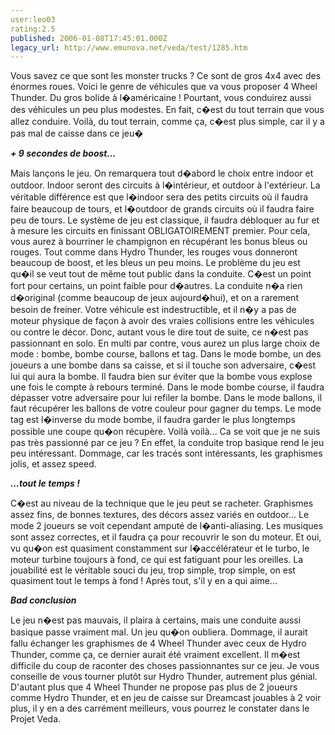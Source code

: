 ```yaml
---
user:leo03
rating:2.5
published: 2006-01-08T17:45:01.000Z
legacy_url: http://www.emunova.net/veda/test/1285.htm
---
```

Vous savez ce que sont les monster trucks ? Ce sont de gros 4x4 avec des énormes roues. Voici le genre de véhicules que va vous proposer 4 Wheel Thunder. Du gros bolide à l�américaine ! Pourtant, vous conduirez aussi des véhicules un peu plus modestes. En fait, c�est du tout terrain que vous allez conduire. Voilà, du tout terrain, comme ça, c�est plus simple, car il y a pas mal de caisse dans ce jeu�  

  

_**+ 9 secondes de boost...**_  

  

Mais lançons le jeu. On remarquera tout d�abord le choix entre indoor et outdoor. Indoor seront des circuits à l�intérieur, et outdoor à l'extérieur. La véritable différence est que l�indoor sera des petits circuits où il faudra faire beaucoup de tours, et l�outdoor de grands circuits où il faudra faire peu de tours. Le système de jeu est classique, il faudra débloquer au fur et à mesure les circuits en finissant OBLIGATOIREMENT premier. Pour cela, vous aurez à bourriner le champignon en récupérant les bonus bleus ou rouges. Tout comme dans Hydro Thunder, les rouges vous donneront beaucoup de boost, et les bleus un peu moins. Le problème du jeu est qu�il se veut tout de même tout public dans la conduite. C�est un point fort pour certains, un point faible pour d�autres. La conduite n�a rien d�original (comme beaucoup de jeux aujourd�hui), et on a rarement besoin de freiner. Votre véhicule est indestructible, et il n�y a pas de moteur physique de façon à avoir des vraies collisions entre les véhicules ou contre le décor. Donc, autant vous le dire tout de suite, ce n�est pas passionnant en solo. En multi par contre, vous aurez un plus large choix de mode : bombe, bombe course, ballons et tag. Dans le mode bombe, un des joueurs a une bombe dans sa caisse, et si il touche son adversaire, c�est lui qui aura la bombe. Il faudra bien sur éviter que la bombe vous explose une fois le compte à rebours terminé. Dans le mode bombe course, il faudra dépasser votre adversaire pour lui refiler la bombe. Dans le mode ballons, il faut récupérer les ballons de votre couleur pour gagner du temps. Le mode tag est l�inverse du mode bombe, il faudra garder le plus longtemps possible une coupe qu�on récupère. Voilà voilà... Ca se voit que je ne suis pas très passionné par ce jeu ? En effet, la conduite trop basique rend le jeu peu intéressant. Dommage, car les tracés sont intéressants, les graphismes jolis, et assez speed.  

  

_**...tout le temps !**_  

  

C�est au niveau de la technique que le jeu peut se racheter. Graphismes assez fins, de bonnes textures, des décors assez variés en outdoor... Le mode 2 joueurs se voit cependant amputé de l�anti-aliasing. Les musiques sont assez correctes, et il faudra ça pour recouvrir le son du moteur. Et oui, vu qu�on est quasiment constamment sur l�accélérateur et le turbo, le moteur turbine toujours à fond, ce qui est fatiguant pour les oreilles. La jouabilité est le véritable souci du jeu, trop simple, trop simple, on est quasiment tout le temps à fond ! Après tout, s'il y en a qui aime...  

  

_**Bad conclusion**_  

  

Le jeu n�est pas mauvais, il plaira à certains, mais une conduite aussi basique passe vraiment mal. Un jeu qu�on oubliera. Dommage, il aurait fallu échanger les graphismes de 4 Wheel Thunder avec ceux de Hydro Thunder, comme ça, ce dernier aurait été vraiment excellent. Il m�est difficile du coup de raconter des choses passionnantes sur ce jeu. Je vous conseille de vous tourner plutôt sur Hydro Thunder, autrement plus génial. D'autant plus que 4 Wheel Thunder ne propose pas plus de 2 joueurs comme Hydro Thunder, et en jeu de caisse sur Dreamcast jouables à 2 voir plus, il y en a des carrément meilleurs, vous pourrez le constater dans le Projet Veda.